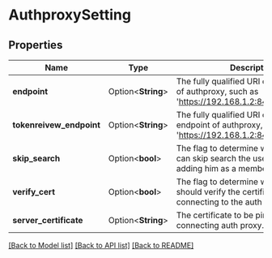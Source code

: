 # AuthproxySetting

## Properties

Name | Type | Description | Notes
------------ | ------------- | ------------- | -------------
**endpoint** | Option<**String**> | The fully qualified URI of login endpoint of authproxy, such as 'https://192.168.1.2:8443/login' | [optional]
**tokenreivew_endpoint** | Option<**String**> | The fully qualified URI of token review endpoint of authproxy, such as 'https://192.168.1.2:8443/tokenreview' | [optional]
**skip_search** | Option<**bool**> | The flag to determine whether Harbor can skip search the user/group when adding him as a member. | [optional]
**verify_cert** | Option<**bool**> | The flag to determine whether Harbor should verify the certificate when connecting to the auth proxy. | [optional]
**server_certificate** | Option<**String**> | The certificate to be pinned when connecting auth proxy. | [optional]

[[Back to Model list]](../README.md#documentation-for-models) [[Back to API list]](../README.md#documentation-for-api-endpoints) [[Back to README]](../README.md)


